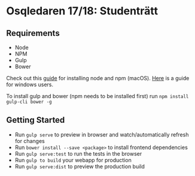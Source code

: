 # Osqledaren 17/18: Studenträtt

## Requirements

- Node
- NPM
- Gulp
- Bower

Check out this [guide](https://changelog.com/posts/install-node-js-with-homebrew-on-os-x ) for installing node and npm (macOS). [Here](http://blog.teamtreehouse.com/install-node-js-npm-windows) is a guide for windows users.

To install gulp and bower (npm needs to be installed first) run `npm install gulp-cli bower -g`

## Getting Started

- Run `gulp serve` to preview in browser and watch/automatically refresh for changes
- Run `bower install --save <package>` to install frontend dependencies
- Run `gulp serve:test` to run the tests in the browser
- Run `gulp to build` your webapp for production
- Run `gulp serve:dist` to preview the production build
